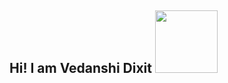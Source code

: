   ## Hi! I am Vedanshi Dixit        <img src="https://media.giphy.com/media/C7o9DQBDU9WNLdacG1/giphy.gif" width="100"/>
 

<!--
**VedanshiDixit/vedanshidixit** is a ✨ _special_ ✨ repository because its `README.md` (this file) appears on your GitHub profile.

Here are some ideas to get you started:

- 🔭 I’m currently working on ...
- 🌱 I’m currently learning ...
- 👯 I’m looking to collaborate on ...
- 🤔 I’m looking for help with ...
- 💬 Ask me about ...
- 📫 How to reach me: ...
- 😄 Pronouns: ...
- ⚡ Fun fact: ...
-->
